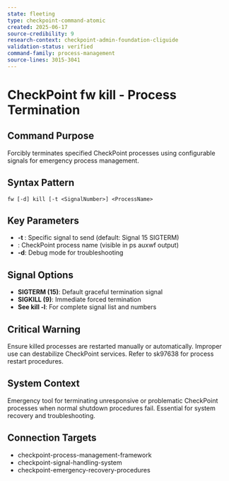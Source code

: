 ```yaml
---
state: fleeting
type: checkpoint-command-atomic
created: 2025-06-17
source-credibility: 9
research-context: checkpoint-admin-foundation-cliguide
validation-status: verified
command-family: process-management
source-lines: 3015-3041
---
```


# CheckPoint fw kill - Process Termination

## Command Purpose
Forcibly terminates specified CheckPoint processes using configurable signals for emergency process management.

## Syntax Pattern
```
fw [-d] kill [-t <SignalNumber>] <ProcessName>
```

## Key Parameters
- **-t <SignalNumber>**: Specific signal to send (default: Signal 15 SIGTERM)
- **<ProcessName>**: CheckPoint process name (visible in ps auxwf output)
- **-d**: Debug mode for troubleshooting

## Signal Options
- **SIGTERM (15)**: Default graceful termination signal
- **SIGKILL (9)**: Immediate forced termination
- **See kill -l**: For complete signal list and numbers

## Critical Warning
Ensure killed processes are restarted manually or automatically. Improper use can destabilize CheckPoint services. Refer to sk97638 for process restart procedures.

## System Context
Emergency tool for terminating unresponsive or problematic CheckPoint processes when normal shutdown procedures fail. Essential for system recovery and troubleshooting.

## Connection Targets
- checkpoint-process-management-framework
- checkpoint-signal-handling-system
- checkpoint-emergency-recovery-procedures
